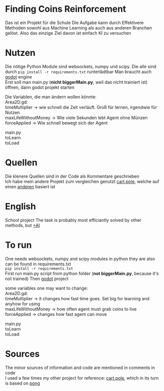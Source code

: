 # Finding Coins Reinforcement
 Das ist ein Projekt für die Schule
 Die Aufgabe kann durch Effektivere Methoden sowohl aus Machine Learning als auch aus anderen Branchen gelöst.
 Also das einzige Ziel davon ist einfach KI zu versuchen

 # Nutzen
 Die nötige Python Module sind websockets, numpy und scipy. Die alle sind durch ```pip install -r requirements.txt``` runterlädtbar
 Man braucht auch [godot](https://godotengine.org/) engine</br>
 Erst soll man main.py (**nicht biggerMain.py**, weil das nicht trainiert ist) öffnen, dann godot projekt starten</br>

 Die Variablen, die man ändern wollen könnte:</br>
 Area2D.gd: </br>
 timeMultiplier -> wie schnell die Zeit verläuft. Groß für lernen, irgendwie für Nutzen</br>
 maxLifeWithoutMoney  -> Wie viele Sekunden lebt Agent ohne Münzen</br>
 forceApplied -> Wie schnell bewegt sich der Agent</br>

 main.py</br>
 toLearn</br>
 toLoad</br>
 # Quellen
 Die klenere Quellen sind in der Code als Kommentare geschrieben</br>
 Ich habe mein andere Projekt zum vergleichen genutzt [cart pole](https://github.com/EgorRudenko/CartPoleDeepReinforcementLearning), welche auf einen [anderen](https://github.com/numpy/numpy-tutorials/blob/main/content/tutorial-deep-reinforcement-learning-with-pong-from-pixels.md) basiert ist
# English 
 School project
 The task is probably most efficiantly solved by other methods, but [+AI](https://www.reddit.com/r/mathmemes/comments/1el7jy2/since_too_many_people_are_asking_heres_the/)
 
 # To run 
 One needs websockets, numpy and scipy modules in python they are also can be found in requirements.txt</br>
 ```pip install -r requirements.txt```</br>
 First run main.py script from python folder (**not biggerMain.py**, because it's not trained) 
 Then [godot](https://godotengine.org/) project</br>

 some variables one may want to change:</br>
 Area2D.gd: </br>
 timeMultiplier -> it changes how fast time goes. Set big  for learning and anyhow for using</br>
 maxLifeWithoutMoney  -> how often agent must grab coins to live</br>
 forceApplied -> changes how fast agent can move</br>

 main.py</br>
 toLearn</br>
 toLoad</br>

 # Sources
 The minor sources of information and code are mentioned in comments in code</br>
 I used a few times my other project for reference: [cart pole](https://github.com/EgorRudenko/CartPoleDeepReinforcementLearning), which in its turn is based on [pong](https://github.com/numpy/numpy-tutorials/blob/main/content/tutorial-deep-reinforcement-learning-with-pong-from-pixels.md)
